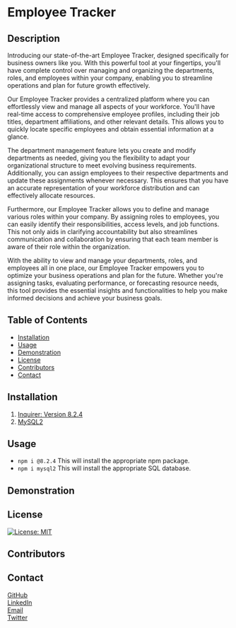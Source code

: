 # Employee Tracker

## Description

Introducing our state-of-the-art Employee Tracker, designed specifically for business owners like you. With this powerful tool at your fingertips, you'll have complete control over managing and organizing the departments, roles, and employees within your company, enabling you to streamline operations and plan for future growth effectively.

Our Employee Tracker provides a centralized platform where you can effortlessly view and manage all aspects of your workforce. You'll have real-time access to comprehensive employee profiles, including their job titles, department affiliations, and other relevant details. This allows you to quickly locate specific employees and obtain essential information at a glance.

The department management feature lets you create and modify departments as needed, giving you the flexibility to adapt your organizational structure to meet evolving business requirements. Additionally, you can assign employees to their respective departments and update these assignments whenever necessary. This ensures that you have an accurate representation of your workforce distribution and can effectively allocate resources.

Furthermore, our Employee Tracker allows you to define and manage various roles within your company. By assigning roles to employees, you can easily identify their responsibilities, access levels, and job functions. This not only aids in clarifying accountability but also streamlines communication and collaboration by ensuring that each team member is aware of their role within the organization.

With the ability to view and manage your departments, roles, and employees all in one place, our Employee Tracker empowers you to optimize your business operations and plan for the future. Whether you're assigning tasks, evaluating performance, or forecasting resource needs, this tool provides the essential insights and functionalities to help you make informed decisions and achieve your business goals.

## Table of Contents

- [Installation](#installation)
- [Usage](#usage)
- [Demonstration](#demonstration)
- [License](#license)
- [Contributors](#contributors)
- [Contact](#contact)

## Installation

1. [Inquirer: Version 8.2.4](https://www.npmjs.com/package/inquirer/v/8.2.4)
2. [MySQL2](https://www.npmjs.com/package/mysql2)

## Usage

- `npm i @8.2.4`
  This will install the appropriate npm package.
- `npm i mysql2`
  This will install the appropriate SQL database.

## Demonstration

## License

[![License: MIT](https://img.shields.io/badge/License-MIT-yellow.svg)](https://opensource.org/licenses/MIT)

## Contributors

## Contact

[GitHub](https://github.com/HarrisSte)
<br>
[LinkedIn](https://www.linkedin.com/in/stephanie-harris-5069aa224/)
<br>
[Email](mailto:st3phanie.harris@gmail.com)
<br>
[Twitter](https://twitter.com/HexleLich)
